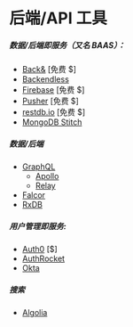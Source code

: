 # 后端/API 工具

##### 数据/后端即服务（又名 BAAS）：

* [Back&](https://www.backand.com/) [免费 $]
* [Backendless](https://backendless.com)
* [Firebase](https://www.firebase.com/index.html) [免费 $]
* [Pusher](https://pusher.com/) [免费 $]
* [restdb.io](https://restdb.io/) [免费 $]
* [MongoDB Stitch](https://www.mongodb.com/cloud/stitch)

##### 数据/后端

* [GraphQL](http://graphql.org/)
  * [Apollo](http://www.apollodata.com/)
  * [Relay](https://facebook.github.io/relay/)
* [Falcor](https://netflix.github.io/falcor/)
* [RxDB](https://github.com/pubkey/rxdb)

##### 用户管理即服务:

* [Auth0](https://auth0.com) [$]
* [AuthRocket](https://authrocket.com)
* [Okta](https://developer.okta.com/)

##### 搜索

* [Algolia](https://www.algolia.com)













































 







